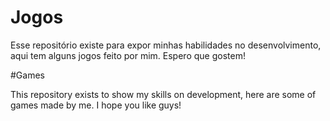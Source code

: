 # Jogos

Esse repositório existe para expor minhas habilidades no desenvolvimento, aqui tem alguns jogos feito por mim. Espero que gostem!

#Games

This repository exists to show my skills on development, here are some of games made by me. I hope you like guys!
